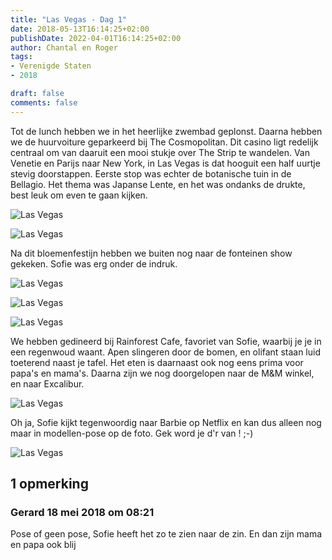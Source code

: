 ```yaml
---
title: "Las Vegas - Dag 1"
date: 2018-05-13T16:14:25+02:00
publishDate: 2022-04-01T16:14:25+02:00
author: Chantal en Roger
tags:
- Verenigde Staten
- 2018

draft: false
comments: false
---
```


Tot de lunch hebben we in het heerlijke zwembad geplonst. Daarna hebben we de huurvoiture geparkeerd bij The Cosmopolitan. Dit casino ligt redelijk centraal om van daaruit een mooi stukje over The Strip te wandelen. Van Venetie en Parijs naar New York, in Las Vegas is dat hooguit een half uurtje stevig doorstappen. Eerste stop was echter de botanische tuin in de Bellagio. Het thema was Japanse Lente, en het was ondanks de drukte, best leuk om even te gaan kijken.

![Las Vegas](./images/IMG_4025[4].jpg)

![Las Vegas](./images/IMG_4028[4].jpg)

Na dit bloemenfestijn hebben we buiten nog naar de fonteinen show gekeken. Sofie was erg onder de indruk.

![Las Vegas](./images/IMG_4040[4].jpg)

![Las Vegas](./images/IMG_4045[4].jpg)

![Las Vegas](./images/IMG_5141[4].jpg)

We hebben gedineerd bij Rainforest Cafe, favoriet van Sofie, waarbij je je in een regenwoud waant. Apen slingeren door de bomen, en olifant staan luid toeterend naast je tafel. Het eten is daarnaast ook nog eens prima voor papa's en mama's. Daarna zijn we nog doorgelopen naar de M&M winkel, en naar Excalibur.

![Las Vegas](./images/IMG_4063[4].jpg)

Oh ja, Sofie kijkt tegenwoordig naar Barbie op Netflix en kan dus alleen nog maar in modellen-pose op de foto. Gek word je d'r van ! ;-)

![Las Vegas](./images/IMG_5151[4].jpg)

## 1 opmerking

### Gerard 18 mei 2018 om 08:21

Pose of geen pose, Sofie heeft het zo te zien naar de zin. En dan zijn mama en papa ook blij
